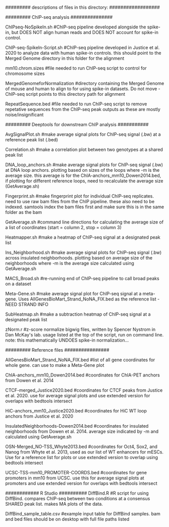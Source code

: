 ######### descriptions of files in this directory: ##################


######### ChIP-seq analysis ###############

ChIPseq-NoSpikeIn.sh #ChIP-seq pipeline developed alongside the spike-in, but DOES NOT align human reads and DOES NOT account for spike-in control.

ChIP-seq-SpikeIn-Script.sh #ChIP-seq pipeline developed in Justice et al. 2020 to analyze data with human spike-in controls. this should point to the Merged Genome directory in this folder for the alignment

mm10.chrom.sizes #file needed to run ChIP-seq script to control for chromosome sizes

MergedGenomeforNormalization #directory containing the Merged Genome of mouse and human to align to for using spike-in datasets. Do not move - ChIP-seq script points to this directory path for alignment

RepeatSequence.bed #file needed to run ChIP-seq script to remove repetative sequences from the ChIP-seq peak outputs as these are mostly noise/insignificant 



######### Deeptools for downstream ChIP analysis ###########

AvgSignalPlot.sh #make average signal plots for ChIP-seq signal (.bw) at a reference peak list (.bed)

Correlation.sh #make a correlation plot between two genotypes at a shared peak list

DNA_loop_anchors.sh #make average signal plots for ChIP-seq signal (.bw) at DNA loop anchors. plotting based on sizes of the loops where -m is the average size. this average is for the ChIA-anchors_mm10_Dowen2014.bed, if plotting for different reference loops, need to recalculate the average size (GetAverage.sh)

Fingerprint.sh #make fingerprint plot for individual ChIP-seq replicates. need to use raw bam files from the ChIP pipeline. these also need to be indexed. samtools index the bam files first and make sure this is in the same folder as the bam

GetAverage.sh #command line directions for calculating the average size of a list of coordinates (start = column 2, stop = column 3)

Heatmapper.sh #make a heatmap of ChIP-seq signal at a designated peak list

Ins_Neighborhood.sh #make average signal plots for ChIP-seq signal (.bw) across insulated neighborhoods. plotting based on average size of the neighborhoods where -m is the average size calculated using GetAverage.sh

MACS_Broad.sh #re-running end of ChIP-seq pipeline to call broad peaks on a dataset

Meta-Gene.sh #make average signal plot for ChIP-seq signal at a meta-gene. Uses AllGenesBioMart_Strand_NoNA_FIX.bed as the reference list - NEED STRAND INFO

SubHeatmap.sh #make a subtraction heatmap of ChIP-seq signal at a designated peak list

zNorm.r #z-score normalize bigwig files, written by Spencer Nystrom in Dan McKay's lab. usage listed at the top of the script, run on command line. note: this mathematically UNDOES spike-in normalization...



######### Reference files ################

AllGenesBioMart_Strand_NoNA_FIX.bed #list of all gene coordinates for whole gene. can use to make a Meta-Gene plot

ChIA-anchors_mm10_Dowen2014.bed #coordinates for ChIA-PET anchors from Dowen et al. 2014

CTCF-merged_Justice2020.bed #coordinates for CTCF peaks from Justice et al. 2020. use for average signal plots and use extended version for overlaps with bedtools intersect

HiC-anchors_mm10_Justice2020.bed #coordinates for HiC WT loop anchors from Justice et al. 2020

InsulatedNeighborhoods-Dowen2014.bed #coordinates for insulated neighborhoods from Dowen et al. 2014. average size indicated by -m and calculated using GetAverage.sh

OSN-Merged_NO-TSS_Whyte2013.bed #coordinates for Oct4, Sox2, and Nanog from Whyte et al. 2013, used as our list of WT enhancers for mESCs. Use for a reference list for plots or use extended version to overlap using bedtools intersect

UCSC-TSS-mm10_PROMOTER-COORDS.bed #coordinates for gene promoters in mm10 from UCSC. use this for average signal plots at promoters and use extended version for overlaps with bedtools intersect




############ R Studio ##########
DiffBind.R #R script for using DiffBind. compares ChIP-seq between two conditions at a consensus SHARED peak list. makes MA plots of the data.

DiffBind_sample_table.csv #example input table for DiffBind samples. bam and bed files should be on desktop with full file paths listed




